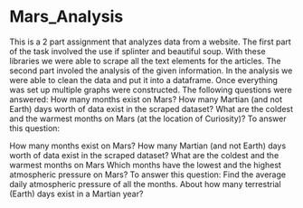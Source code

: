 # Mars_Analysis

This is a 2 part assignment that analyzes data from a website. The first part of the task involved the use if splinter and beautiful soup. With these libraries we were able to scrape all the text elements for the articles. The second part involed the analysis of the given information. In the analysis we were able to clean the data and put it into a dataframe. Once everything was set up multiple graphs were constructed. The following questions were answered: 
How many months exist on Mars?
How many Martian (and not Earth) days worth of data exist in the scraped dataset?
What are the coldest and the warmest months on Mars (at the location of Curiosity)? To answer this 
question:

How many months exist on Mars?
How many Martian (and not Earth) days worth of data exist in the scraped dataset?
What are the coldest and the warmest months on Mars 
Which months have the lowest and the highest atmospheric pressure on Mars? To answer this question:
Find the average daily atmospheric pressure of all the months.
About how many terrestrial (Earth) days exist in a Martian year? 
